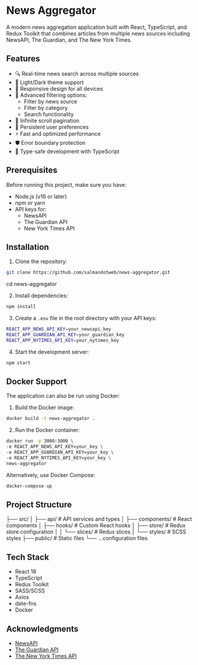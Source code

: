 # News Aggregator

A modern news aggregation application built with React, TypeScript, and Redux Toolkit that combines articles from multiple news sources including NewsAPI, The Guardian, and The New York Times.

## Features

- 🔍 Real-time news search across multiple sources
- 🎨 Light/Dark theme support
- 📱 Responsive design for all devices
- 🔧 Advanced filtering options:
  - Filter by news source
  - Filter by category
  - Search functionality
- 📄 Infinite scroll pagination
- 💾 Persistent user preferences
- ⚡ Fast and optimized performance
- 🛡️ Error boundary protection
- 🎯 Type-safe development with TypeScript

## Prerequisites

Before running this project, make sure you have:

- Node.js (v16 or later)
- npm or yarn
- API keys for:
  - NewsAPI
  - The Guardian API
  - New York Times API

## Installation

1. Clone the repository:

```bash
git clone https://github.com/salmandotweb/news-aggregator.git
```

cd news-aggregator

2. Install dependencies:

```bash
npm install
```

3. Create a `.env` file in the root directory with your API keys:

```bash
REACT_APP_NEWS_API_KEY=your_newsapi_key
REACT_APP_GUARDIAN_API_KEY=your_guardian_key
REACT_APP_NYTIMES_API_KEY=your_nytimes_key
```

4. Start the development server:

```bash
npm start
```

## Docker Support

The application can also be run using Docker:

1. Build the Docker image:

```bash
docker build -t news-aggregator .
```

2. Run the Docker container:

```bash
docker run -p 3000:3000 \
-e REACT_APP_NEWS_API_KEY=your_key \
-e REACT_APP_GUARDIAN_API_KEY=your_key \
-e REACT_APP_NYTIMES_API_KEY=your_key \
news-aggregator
```

Alternatively, use Docker Compose:

```bash
docker-compose up
```

## Project Structure

├── src/
│ ├── api/ # API services and types
│ ├── components/ # React components
│ ├── hooks/ # Custom React hooks
│ ├── store/ # Redux store configuration
│ │ └── slices/ # Redux slices
│ └── styles/ # SCSS styles
├── public/ # Static files
└── ...configuration files

## Tech Stack

- React 18
- TypeScript
- Redux Toolkit
- SASS/SCSS
- Axios
- date-fns
- Docker

## Acknowledgments

- [NewsAPI](https://newsapi.org/)
- [The Guardian API](https://open-platform.theguardian.com/)
- [The New York Times API](https://developer.nytimes.com/)
